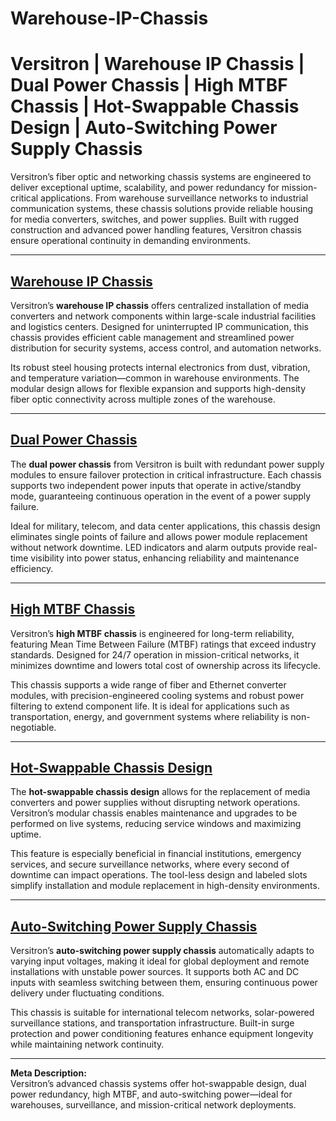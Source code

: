 # Warehouse-IP-Chassis
# Versitron | Warehouse IP Chassis | Dual Power Chassis | High MTBF Chassis | Hot-Swappable Chassis Design | Auto-Switching Power Supply Chassis

Versitron’s fiber optic and networking chassis systems are engineered to deliver exceptional uptime, scalability, and power redundancy for mission-critical applications. From warehouse surveillance networks to industrial communication systems, these chassis solutions provide reliable housing for media converters, switches, and power supplies. Built with rugged construction and advanced power handling features, Versitron chassis ensure operational continuity in demanding environments.

---

## [Warehouse IP Chassis](https://www.versitron.com/products/media-converter-chassis)  
Versitron’s **warehouse IP chassis** offers centralized installation of media converters and network components within large-scale industrial facilities and logistics centers. Designed for uninterrupted IP communication, this chassis provides efficient cable management and streamlined power distribution for security systems, access control, and automation networks.

Its robust steel housing protects internal electronics from dust, vibration, and temperature variation—common in warehouse environments. The modular design allows for flexible expansion and supports high-density fiber optic connectivity across multiple zones of the warehouse.

---

## [Dual Power Chassis](https://www.versitron.com/products/redundant-power-chassis)  
The **dual power chassis** from Versitron is built with redundant power supply modules to ensure failover protection in critical infrastructure. Each chassis supports two independent power inputs that operate in active/standby mode, guaranteeing continuous operation in the event of a power supply failure.

Ideal for military, telecom, and data center applications, this chassis design eliminates single points of failure and allows power module replacement without network downtime. LED indicators and alarm outputs provide real-time visibility into power status, enhancing reliability and maintenance efficiency.

---

## [High MTBF Chassis](https://www.versitron.com/products/fiber-chassis-systems)  
Versitron’s **high MTBF chassis** is engineered for long-term reliability, featuring Mean Time Between Failure (MTBF) ratings that exceed industry standards. Designed for 24/7 operation in mission-critical networks, it minimizes downtime and lowers total cost of ownership across its lifecycle.

This chassis supports a wide range of fiber and Ethernet converter modules, with precision-engineered cooling systems and robust power filtering to extend component life. It is ideal for applications such as transportation, energy, and government systems where reliability is non-negotiable.

---

## [Hot-Swappable Chassis Design](https://www.versitron.com/products/hot-swappable-chassis)  
The **hot-swappable chassis design** allows for the replacement of media converters and power supplies without disrupting network operations. Versitron’s modular chassis enables maintenance and upgrades to be performed on live systems, reducing service windows and maximizing uptime.

This feature is especially beneficial in financial institutions, emergency services, and secure surveillance networks, where every second of downtime can impact operations. The tool-less design and labeled slots simplify installation and module replacement in high-density environments.

---

## [Auto-Switching Power Supply Chassis](https://www.versitron.com/products/mcc-14r-14slot-chassis-for-media-converters)  
Versitron’s **auto-switching power supply chassis** automatically adapts to varying input voltages, making it ideal for global deployment and remote installations with unstable power sources. It supports both AC and DC inputs with seamless switching between them, ensuring continuous power delivery under fluctuating conditions.

This chassis is suitable for international telecom networks, solar-powered surveillance stations, and transportation infrastructure. Built-in surge protection and power conditioning features enhance equipment longevity while maintaining network continuity.

---

**Meta Description:**  
Versitron’s advanced chassis systems offer hot-swappable design, dual power redundancy, high MTBF, and auto-switching power—ideal for warehouses, surveillance, and mission-critical network deployments.
